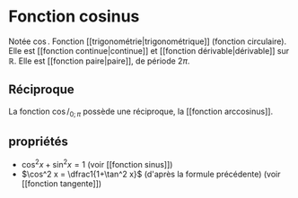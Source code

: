# Fonction cosinus

Notée $\cos$. Fonction [[trigonométrie|trigonométrique]] (fonction circulaire).
Elle est [[fonction continue|continue]] et [[fonction dérivable|dérivable]] sur $\mathbb{R}$.
Elle est [[fonction paire|paire]], de période $2\pi$.

## Réciproque
La fonction $\cos/_{0;\pi}$ possède une réciproque, la [[fonction arccosinus]].

## propriétés
 - $\cos^2 x + \sin^2 x = 1$ (voir [[fonction sinus]])
 - $\cos^2 x = \dfrac1{1+\tan^2 x}$ (d'après la formule précédente) (voir [[fonction tangente]])

